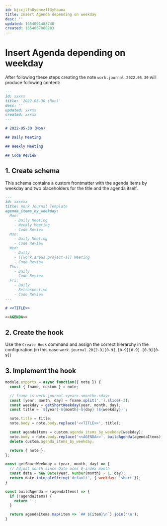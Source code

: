 ```yaml
---
id: bjccjlfn0yonezff3yhauoa
title: Insert Agenda depending on weekday
desc: ''
updated: 1654091488740
created: 1654067080283
---
```


# Insert Agenda depending on weekday

After following these steps creating the note `work.journal.2022.05.30` will produce following content:

```markdown
---
id: xxxxx
title: '2022-05-30 (Mon)'
desc: ''
updated: xxxxx
created: xxxxx
---

# 2022-05-30 (Mon)

## Daily Meeting

## Weekly Meeting

## Code Review
```

## 1. Create schema

This schema contains a custom frontmatter with the agenda items by weekday and two placeholders for the title and the
agenda itself.

```markdown
---
id: xxxxxx
title: Work Journal Template
agenda_items_by_weekday:
  Mon:
    - Daily Meeting
    - Weekly Meeting
    - Code Review
  Mon:
    - Daily Meeting
    - Code Review
  Wed:
    - Daily
    - [[work.areas.project-a]] Meeting
    - Code Review
  Thu:
    - Daily
    - Code Review
  Fri:
    - Daily
    - Retrospective
    - Code Review
---

# <<TITLE>>

<<AGENDA>>
```

## 2. Create the hook

Use the `Create Hook` command and assign the correct hierarchy in the configuration (in this case
  `work.journal.20[2-9][0-9].[0-9][0-9].[0-9][0-9]`)

## 3. Implement the hook

```js
module.exports = async function({ note }) {
  const { fname, custom } = note;

  // fname is work.journal.<year>.<month>.<day>
  const [year, month, day] = fname.split('.').slice(-3);
  const weekday = getShortWeekday(year, month, day);
  const title = `${year}-${month}-${day} (${weekday})`;

  note.title = title;
  note.body = note.body.replace('<<TITLE>>', title);

  const agendaItems = custom.agenda_items_by_weekday[weekday];
  note.body = note.body.replace('<<AGENDA>>', buildAgenda(agendaItems));
  delete custom.agenda_items_by_weekday;

  return { note };
};

const getShortWeekday = (year, month, day) => {
  // Adjust month since Date uses 0-index month
  const date = new Date(year, Number(month) - 1, day);
  return date.toLocaleString('default', { weekday: 'short'});
}

const buildAgenda = (agendaItems) => {
  if (!agendaItems) {
    return '';
  }

  return agendaItems.map(item => `## ${item}\n`).join('\n');
}
```
